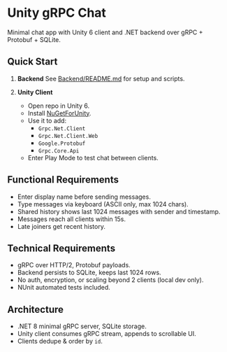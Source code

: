 # Unity gRPC Chat
Minimal chat app with Unity 6 client and .NET backend over gRPC + Protobuf + SQLite.

## Quick Start

1. **Backend**
   See [Backend/README.md](Backend/README.md) for setup and scripts.

2. **Unity Client**
   - Open repo in Unity 6.
   - Install [NuGetForUnity](https://github.com/GlitchEnzo/NuGetForUnity/releases/tag/v4.5.0).
   - Use it to add:
     - `Grpc.Net.Client`
     - `Grpc.Net.Client.Web`
     - `Google.Protobuf`
     - `Grpc.Core.Api`
   - Enter Play Mode to test chat between clients.

## Functional Requirements
- Enter display name before sending messages.
- Type messages via keyboard (ASCII only, max 1024 chars).
- Shared history shows last 1024 messages with sender and timestamp.
- Messages reach all clients within 15s.
- Late joiners get recent history.

## Technical Requirements
- gRPC over HTTP/2, Protobuf payloads.
- Backend persists to SQLite, keeps last 1024 rows.
- No auth, encryption, or scaling beyond 2 clients (local dev only).
- NUnit automated tests included.

## Architecture
- .NET 8 minimal gRPC server, SQLite storage.
- Unity client consumes gRPC stream, appends to scrollable UI.
- Clients dedupe & order by `id`.
